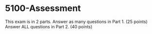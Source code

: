 # 5100-Assessment
This exam is in 2 parts. 
Answer as many questions in Part 1. (25 points) 
Answer ALL questions in Part 2. (40 points)